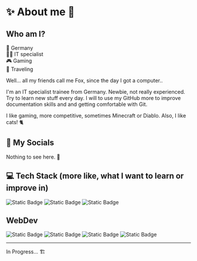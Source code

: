 # ✨ About me 👀

## Who am I?

📍 Germany  
👨‍💻 IT specialist  
🎮 Gaming  
🧳 Traveling

Well... all my friends call me Fox, since the day I got a computer..

I'm an IT specialist trainee from Germany. Newbie, not really experienced. Try to learn new stuff every day.
I will to use my GitHub more to improve documentation skills and and getting comfortable with Git.

I like gaming, more competitive, sometimes Minecraft or Diablo. Also, I like cats! 🐈

## 💬 My Socials

Nothing to see here. 👻

## 💻 Tech Stack (more like, what I want to learn or improve in)

![Static Badge](https://img.shields.io/badge/linux-f5be04?style=for-the-badge&logo=linux&logoColor=black)
![Static Badge](https://img.shields.io/badge/proxmox-black?style=for-the-badge&logo=proxmox)
![Static Badge](https://img.shields.io/badge/docker-1d63ed?style=for-the-badge&logo=docker&logoColor=white)

## WebDev

![Static Badge](https://img.shields.io/badge/html-e54c21?style=for-the-badge&logo=html5&logoColor=white)
![Static Badge](https://img.shields.io/badge/css-1e3fda?style=for-the-badge&logo=css&logoColor=white)
![Static Badge](https://img.shields.io/badge/JavaScript-f7e025?style=for-the-badge&logo=javascript&logoColor=f7e025&labelColor=black)
![Static Badge](https://img.shields.io/badge/php-787cb4?style=for-the-badge&logo=php&logoColor=787cb4&labelColor=black)

---

In Progress... 🏗

<!--
**reismitcaviar/reismitcaviar** is a ✨ _special_ ✨ repository because its `README.md` (this file) appears on your GitHub profile.

Here are some ideas to get you started:

- 🔭 I’m currently working on ...
- 🌱 I’m currently learning ...
- 👯 I’m looking to collaborate on ...
- 🤔 I’m looking for help with ...
- 💬 Ask me about ...
- 📫 How to reach me: ...
- 😄 Pronouns: ...
- ⚡ Fun fact: ...
-->
